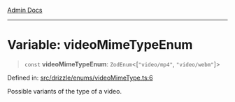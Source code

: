 [Admin Docs](/)

***

# Variable: videoMimeTypeEnum

> `const` **videoMimeTypeEnum**: `ZodEnum`\<\[`"video/mp4"`, `"video/webm"`\]\>

Defined in: [src/drizzle/enums/videoMimeType.ts:6](https://github.com/Sourya07/talawa-api/blob/ead7a48e0174153214ee7311f8b242ee1c1a12ca/src/drizzle/enums/videoMimeType.ts#L6)

Possible variants of the type of a video.
